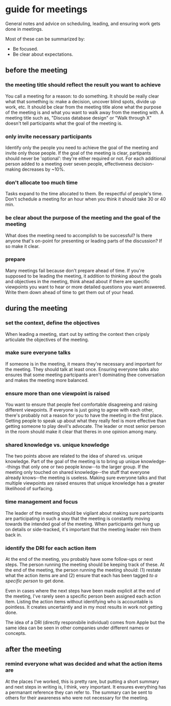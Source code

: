 # guide for meetings

General notes and advice on scheduling, leading, and ensuring work gets done in meetings.

Most of these can be summarized by:

- Be focused.
- Be clear about expectations.


## before the meeting

### the meeting title should reflect the result you want to achieve

You call a meeting for a reason: to do something. It should be really clear what that something is: make a decision, uncover blind spots, divide up work, etc. It should be clear from the meeting title alone what the purpose of the meeting is and what you want to walk away from the meeting with. A meeting title such as, "Discuss database design" or "Walk through X" doesn't tell participants what the goal of the meeting is.

### only invite necessary participants

Identify only the people you need to achieve the goal of the meeting and invite only those people. If the goal of the meeting is clear, partipants should never be 'optional': they're either required or not. For each additional person added to a meeting over seven people, effectiveness decision-making decreases by ~10%.

### don't allocate too much time

Tasks expand to the time allocated to them. Be respectful of people's time. Don't schedule a meeting for an hour when you think it should take 30 or 40 min. 

### be clear about the purpose of the meeting and the goal of the meeting

What does the meeting need to accomplish to be successful? Is there anyone that's on-point for presenting or leading parts of the discussion? If so make it clear.

### prepare

Many meetings fail because don't prepare ahead of time. If you're supposed to be leading the meeting, it addition to thinking about the goals and objectives in the meeting, think ahead about if there are specific viewpoints you want to hear or more detailed questions you want answered. Write them down ahead of time to get them out of your head.

## during the meeting

### set the context, define the objectives

When leading a meeting, start out by setting the context then cripsly articulate the objectives of the meeting.

### make sure everyone talks

If someone is in the meeting, it means they're necessary and important for the meeting. They should talk at least once. Ensuring everyone talks also ensures that some meeting partcipants aren't dominating thee conversation and makes the meeting more balanced.

### ensure more than one viewpoint is raised

You want to ensure that people feel comfortable disagreeing and raising different viewpoints. If everyone is just going to agree with each other, there's probably not a reason for you to have the meeting in the first place. Getting people to speak up about what they really feel is more effective than getting someone to play devil's advocate. The leader or most senior person in the room should make it clear that theres in one opinion among many.

### shared knowledge vs. unique knowledge

The two points above are related to the idea of shared vs. unique knowledge. Part of the goal of the meeting is to bring up unique knowledge--things that only one or two people know--to the larger group. If the meeting only touched on shared knowledge--the stuff that everyone already knows--the meeting is useless. Making sure everyone talks and that multiple viewpoints are raised ensures that unique knowledge has a greater likelihood of surfacing.

### time management and focus

The leader of the meeting should be vigilant about making sure partcipants are participating in such a way that the meeting is constantly moving towards the intended goal of the meeting. When participants get hung up on details or side-tracked, it's important that the meeting leader rein them back in.

### identify the DRI for each action item

At the end of the meeting, you probably have some follow-ups or next steps. The person running the meeting should be keeping track of these. At the end of the meeting, the person running the meeting should: (1) restate what the action items are and (2) ensure that each has been tagged _to a specific person_ to get done.

Even in cases where the next steps have been made explicit at the end of the meeting, I've rarely seen a specific person been assigned each action item. Listing the action items without identifying who is accountable is pointless. It creates uncertaintly and in my most results in work not getting done.

The idea of a DRI (directly responsbile individual) comes from Apple but the same idea can be seen in other companies under different names or concepts.



## after the meeting

### remind everyone what was decided and what the action items are

At the places I've worked, this is pretty rare, but putting a short summary and next steps in writing is, I think, very important. It ensures everything has a permanant reference they can refer to. The summary can be sent to others for their awareness who were not necessary for the meeting.
